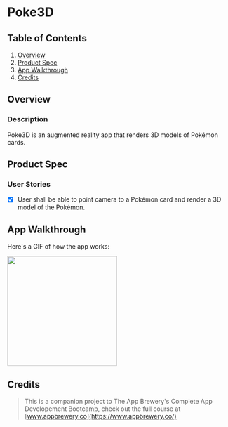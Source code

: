 # Poke3D

## Table of Contents
1. [Overview](#Overview)
2. [Product Spec](#Product-Spec)
3. [App Walkthrough](#App-Walkthrough)
4. [Credits](#Credits)

## Overview
### Description

Poke3D is an augmented reality app that renders 3D models of Pokémon cards.

## Product Spec
### User Stories

- [X] User shall be able to point camera to a Pokémon card and render a 3D model of the Pokémon.

## App Walkthrough

Here's a GIF of how the app works:

<img src="ADD_GIF_LINK" width=250><br>

## Credits

>This is a companion project to The App Brewery's Complete App Developement Bootcamp, check out the full course at [www.appbrewery.co](https://www.appbrewery.co/)
